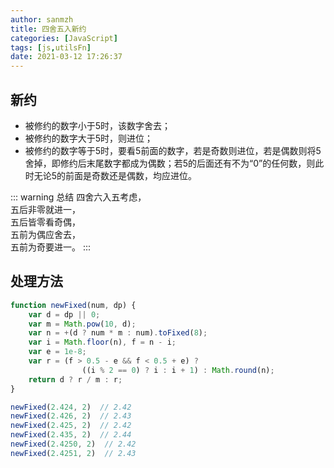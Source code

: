 ```yaml
---
author: sanmzh
title: 四舍五入新约
categories: [JavaScript]
tags: [js,utilsFn]
date: 2021-03-12 17:26:37
---
```


<Boxx changeTime="30000"/>

## 新约
- 被修约的数字小于5时，该数字舍去；
- 被修约的数字大于5时，则进位；
- 被修约的数字等于5时，要看5前面的数字，若是奇数则进位，若是偶数则将5舍掉，即修约后末尾数字都成为偶数；若5的后面还有不为“0”的任何数，则此时无论5的前面是奇数还是偶数，均应进位。

::: warning 总结
四舍六入五考虑，</br>
五后非零就进一，</br>
五后皆零看奇偶，</br>
五前为偶应舍去，</br>
五前为奇要进一。
:::

## 处理方法
```js
function newFixed(num, dp) {
    var d = dp || 0;
    var m = Math.pow(10, d);
    var n = +(d ? num * m : num).toFixed(8);
    var i = Math.floor(n), f = n - i;
    var e = 1e-8;
    var r = (f > 0.5 - e && f < 0.5 + e) ?
                ((i % 2 == 0) ? i : i + 1) : Math.round(n);
    return d ? r / m : r;
}

newFixed(2.424, 2)  // 2.42
newFixed(2.426, 2)  // 2.43
newFixed(2.425, 2)  // 2.42
newFixed(2.435, 2)  // 2.44
newFixed(2.4250, 2)  // 2.42
newFixed(2.4251, 2)  // 2.43
```